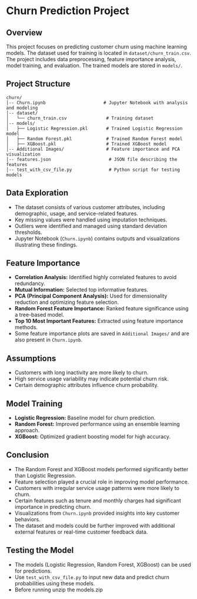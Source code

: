 # Churn Prediction Project

## Overview

This project focuses on predicting customer churn using machine learning models. The dataset used for training is located in `dataset/churn_train.csv`. The project includes data preprocessing, feature importance analysis, model training, and evaluation. The trained models are stored in `models/`.

## Project Structure

```
churn/
│-- Churn.ipynb                      # Jupyter Notebook with analysis and modeling
│-- dataset/
│   └── churn_train.csv               # Training dataset
│-- models/
│   ├── Logistic Regression.pkl       # Trained Logistic Regression model
│   ├── Random Forest.pkl             # Trained Random Forest model
│   ├── XGBoost.pkl                   # Trained XGBoost model
│-- Additional Images/                # Feature importance and PCA visualization
│-- features.json                      # JSON file describing the features
│-- test_with_csv_file.py              # Python script for testing models
```

## Data Exploration

- The dataset consists of various customer attributes, including demographic, usage, and service-related features.
- Key missing values were handled using imputation techniques.
- Outliers were identified and managed using standard deviation thresholds.
- Jupyter Notebook (`Churn.ipynb`) contains outputs and visualizations illustrating these findings.

## Feature Importance

- **Correlation Analysis:** Identified highly correlated features to avoid redundancy.
- **Mutual Information:** Selected top informative features.
- **PCA (Principal Component Analysis):** Used for dimensionality reduction and optimizing feature selection.
- **Random Forest Feature Importance:** Ranked feature significance using a tree-based model.
- **Top 10 Most Important Features:** Extracted using feature importance methods.
- Some feature importance plots are saved in `Additional Images/` and are also present in `Churn.ipynb`.

## Assumptions

- Customers with long inactivity are more likely to churn.
- High service usage variability may indicate potential churn risk.
- Certain demographic attributes influence churn probability.

## Model Training

- **Logistic Regression:** Baseline model for churn prediction.
- **Random Forest:** Improved performance using an ensemble learning approach.
- **XGBoost:** Optimized gradient boosting model for high accuracy.

## Conclusion

- The Random Forest and XGBoost models performed significantly better than Logistic Regression.
- Feature selection played a crucial role in improving model performance.
- Customers with irregular service usage patterns were more likely to churn.
- Certain features such as tenure and monthly charges had significant importance in predicting churn.
- Visualizations from `Churn.ipynb` provided insights into key customer behaviors.
- The dataset and models could be further improved with additional external features or real-time customer feedback data.

## Testing the Model

- The models (Logistic Regression, Random Forest, XGBoost) can be used for predictions.
- Use `test_with_csv_file.py` to input new data and predict churn probabilities using these models.
- Before running unzip the models.zip


